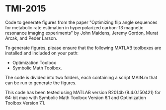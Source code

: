 # TMI-2015

Code to generate figures from the paper "Optimizing flip angle sequences for metabolic 
rate estimation in hyperpolarized carbon-13 magnetic resonance imaging experiments" 
by John Maidens, Jeremy Gordon, Murat Arcak, and Peder Larson. 

To generate figures, please ensure that the following MATLAB toolboxes are installed and included on your path: 
* Optimization Toolbox
* Symbolic Math Toolbox. 

The code is divided into two folders, each containing a script MAIN.m that can be run to generate the figures. 

This code has been tested using MATLAB version R2014b (8.4.0.150421) for 64-bit mac with Symbolic 
Math Toolbox Version 6.1 and Optimization Toolbox Version 7.1.   
